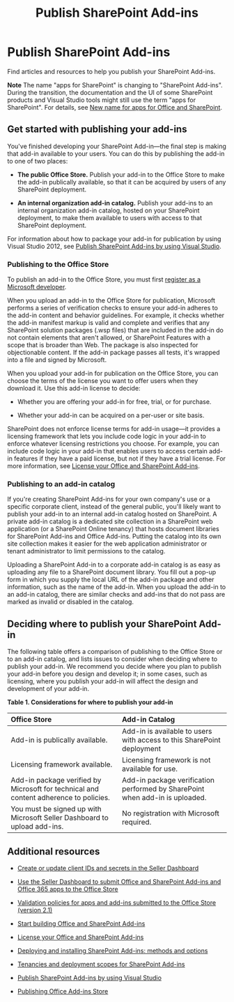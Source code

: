 ﻿---
title: Publish SharePoint Add-ins
ms.date: 09/25/2017
ms.prod: sharepoint
---


# Publish SharePoint Add-ins
Find articles and resources to help you publish your SharePoint Add-ins.
 

 **Note**  The name "apps for SharePoint" is changing to "SharePoint Add-ins". During the transition, the documentation and the UI of some SharePoint products and Visual Studio tools might still use the term "apps for SharePoint". For details, see  [New name for apps for Office and SharePoint](new-name-for-apps-for-sharepoint.md#bk_newname).
 


## Get started with publishing your add-ins
<a name="bk_gettingstarted"> </a>

You've finished developing your SharePoint Add-in—the final step is making that add-in available to your users. You can do this by publishing the add-in to one of two places:
 

 

-  **The public Office Store.** Publish your add-in to the Office Store to make the add-in publically available, so that it can be acquired by users of any SharePoint deployment.
    
 
-  **An internal organization add-in catalog.** Publish your add-ins to an internal organization add-in catalog, hosted on your SharePoint deployment, to make them available to users with access to that SharePoint deployment.
    
 
For information about how to package your add-in for publication by using Visual Studio 2012, see  [Publish SharePoint Add-ins by using Visual Studio](publish-sharepoint-add-ins-by-using-visual-studio.md).
 

 

### Publishing to the Office Store

To publish an add-in to the Office Store, you must first  [register as a Microsoft developer](https://sellerdashboard.microsoft.com/Registration). 
 

 
When you upload an add-in to the Office Store for publication, Microsoft performs a series of verification checks to ensure your add-in adheres to the add-in content and behavior guidelines. For example, it checks whether the add-in manifest markup is valid and complete and verifies that any SharePoint solution packages (.wsp files) that are included in the add-in do not contain elements that aren't allowed, or SharePoint Features with a scope that is broader than Web. The package is also inspected for objectionable content. If the add-in package passes all tests, it's wrapped into a file and signed by Microsoft.
 

 
When you upload your add-in for publication on the Office Store, you can choose the terms of the license you want to offer users when they download it. Use this add-in license to decide: 
 

 

- Whether you are offering your add-in for free, trial, or for purchase.
    
 
- Whether your add-in can be acquired on a per-user or site basis.
    
 
SharePoint does not enforce license terms for add-in usage—it provides a licensing framework that lets you include code logic in your add-in to enforce whatever licensing restrictions you choose. For example, you can include code logic in your add-in that enables users to access certain add-in features if they have a paid license, but not if they have a trial license. For more information, see  [License your Office and SharePoint Add-ins](http://msdn.microsoft.com/library/license-your-office-and-sharepoint-add-ins%28Office.15%29.aspx).
 

 

### Publishing to an add-in catalog

If you're creating SharePoint Add-ins for your own company's use or a specific corporate client, instead of the general public, you'll likely want to publish your add-in to an internal add-in catalog hosted on SharePoint. A private add-in catalog is a dedicated site collection in a SharePoint web application (or a SharePoint Online tenancy) that hosts document libraries for SharePoint Add-ins and Office Add-ins. Putting the catalog into its own site collection makes it easier for the web application administrator or tenant administrator to limit permissions to the catalog.
 

 
Uploading a SharePoint Add-in to a corporate add-in catalog is as easy as uploading any file to a SharePoint document library. You fill out a pop-up form in which you supply the local URL of the add-in package and other information, such as the name of the add-in. When you upload the add-in to an add-in catalog, there are similar checks and add-ins that do not pass are marked as invalid or disabled in the catalog.
 

 

## Deciding where to publish your SharePoint Add-in
<a name="bk_decide"> </a>

The following table offers a comparison of publishing to the Office Store or to an add-in catalog, and lists issues to consider when deciding where to publish your add-in. We recommend you decide where you plan to publish your add-in before you design and develop it; in some cases, such as licensing, where you publish your add-in will affect the design and development of your add-in.
 

 

**Table 1. Considerations for where to publish your add-in**


|**Office Store**|**Add-in Catalog**|
|:-----|:-----|
|Add-in is publically available.|Add-in is available to users with access to this SharePoint deployment|
|Licensing framework available.|Licensing framework is not available for use.|
|Add-in package verified by Microsoft for technical and content adherence to policies.|Add-in package verification performed by SharePoint when add-in is uploaded.|
|You must be signed up with Microsoft Seller Dashboard to upload add-ins.|No registration with Microsoft required.|

## Additional resources
<a name="bk_addresources"> </a>


-  [Create or update client IDs and secrets in the Seller Dashboard](http://msdn.microsoft.com/library/create-or-update-client-ids-and-secrets-in-the-seller-dashboard%28Office.15%29.aspx)
    
 
-  [Use the Seller Dashboard to submit Office and SharePoint Add-ins and Office 365 apps to the Office Store](http://msdn.microsoft.com/library/use-the-seller-dashboard-to-submit-office-and-sharepoint-add-ins-and-office-365-apps-to-the-office-store%28Office.15%29.aspx)
    
 
-  [Validation policies for apps and add-ins submitted to the Office Store (version 2.1)](http://msdn.microsoft.com/library/validation-policies-for-apps-and-add-ins-submitted-to-the-office-store-version-2-1%28Office.15%29.aspx)
    
 
-  [Start building Office and SharePoint Add-ins](http://msdn.microsoft.com/library/187f8c8c-1b15-471c-80b5-69a40e67deea.aspx)
    
 
-  [License your Office and SharePoint Add-ins](http://msdn.microsoft.com/library/license-your-office-and-sharepoint-add-ins%28Office.15%29.aspx)
    
 
-  [Deploying and installing SharePoint Add-ins: methods and options](deploying-and-installing-sharepoint-add-ins-methods-and-options.md)
    
 
-  [Tenancies and deployment scopes for SharePoint Add-ins](tenancies-and-deployment-scopes-for-sharepoint-add-ins.md)
    
 
-  [Publish SharePoint Add-ins by using Visual Studio](publish-sharepoint-add-ins-by-using-visual-studio.md)
    
 
-  [Publishing Office Add-ins Store](http://social.msdn.microsoft.com/Forums/en-US/officestore)
    
 

